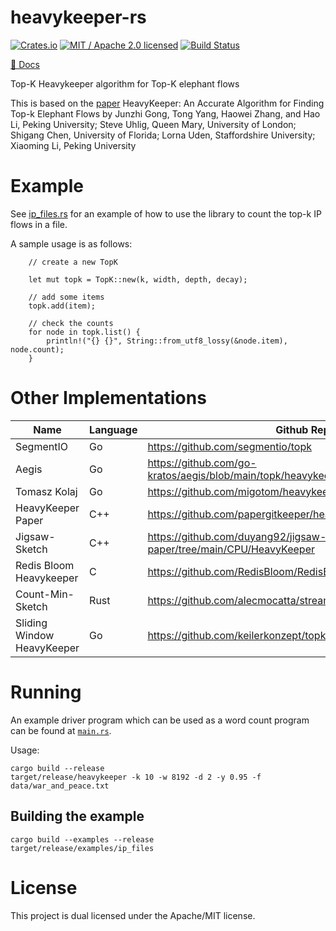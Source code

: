 # heavykeeper-rs

[![Crates.io][crates-badge]][crates-url]
[![MIT / Apache 2.0 licensed][license-badge]][license-url]
[![Build Status][actions-badge]][actions-url]

[crates-badge]: https://img.shields.io/crates/v/heavykeeper.svg
[crates-url]: https://crates.io/crates/heavykeeper
[license-badge]: https://img.shields.io/crates/l/heavykeeper.svg
[license-url]: https://github.com/pmcgleenon/heavykeeper-rs/blob/master/LICENSE
[actions-badge]: https://github.com/pmcgleenon/heavykeeper-rs/actions/workflows/rust.yml/badge.svg
[actions-url]: https://github.com/pmcgleenon/heavykeeper-rs/actions?query=workflow%3Arust+branch%3Amain


[📖 Docs](https://docs.rs/heavykeeper)

Top-K Heavykeeper algorithm for Top-K elephant flows

This is based on the [paper](https://www.usenix.org/system/files/conference/atc18/atc18-gong.pdf)
HeavyKeeper: An Accurate Algorithm for Finding Top-k Elephant Flows
by Junzhi Gong, Tong Yang, Haowei Zhang, and Hao Li, Peking University;
Steve Uhlig, Queen Mary, University of London; Shigang Chen, University of Florida;
Lorna Uden, Staffordshire University; Xiaoming Li, Peking University

# Example

See [ip_files.rs](examples/ip_files.rs) for an example of how to use the library to 
count the top-k IP flows in a file.

A sample usage is as follows:
```
    // create a new TopK

    let mut topk = TopK::new(k, width, depth, decay);

    // add some items
    topk.add(item);

    // check the counts
    for node in topk.list() {
        println!("{} {}", String::from_utf8_lossy(&node.item), node.count);
    }

```

# Other Implementations

| Name                       | Language | Github Repo                                                                  |
|----------------------------|----------|------------------------------------------------------------------------------|
| SegmentIO                  | Go       | https://github.com/segmentio/topk                                            |
| Aegis                      | Go       | https://github.com/go-kratos/aegis/blob/main/topk/heavykeeper.go             |
| Tomasz Kolaj               | Go       | https://github.com/migotom/heavykeeper                                       |
| HeavyKeeper Paper          | C++      | https://github.com/papergitkeeper/heavy-keeper-project                       |
| Jigsaw-Sketch              | C++      | https://github.com/duyang92/jigsaw-sketch-paper/tree/main/CPU/HeavyKeeper    |
| Redis Bloom Heavykeeper    | C        | https://github.com/RedisBloom/RedisBloom/blob/master/src/topk.c              |
| Count-Min-Sketch           | Rust     | https://github.com/alecmocatta/streaming_algorithms                          |
| Sliding Window HeavyKeeper | Go       | https://github.com/keilerkonzept/topk                                        |

# Running

An example driver program which can be used as a word count program can be found at [`main.rs`](src/main.rs).

Usage:
```
cargo build --release
target/release/heavykeeper -k 10 -w 8192 -d 2 -y 0.95 -f data/war_and_peace.txt
```

## Building the example 
```
cargo build --examples --release
target/release/examples/ip_files
```

# License
This project is dual licensed under the Apache/MIT license.   
